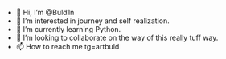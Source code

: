 - 👋 Hi, I’m @Buld1n
- 👀 I’m interested in journey and self realization.
- 🌱 I’m currently learning Python.
- 💞️ I’m looking to collaborate on the way of this really tuff way.
- 📫 How to reach me tg=artbuld

<!---
Buld1n/Buld1n is a ✨ special ✨ repository because its `README.md` (this file) appears on your GitHub profile.
You can click the Preview link to take a look at your changes.
--->
